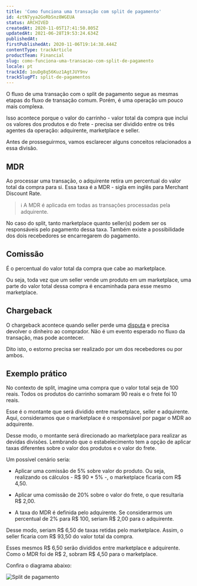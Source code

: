 ```yaml
---
title: 'Como funciona uma transação com split de pagamento'
id: 4ztN7yya2GoRbSnz8WGEUA
status: ARCHIVED
createdAt: 2020-11-05T17:41:50.805Z
updatedAt: 2021-06-28T19:53:24.634Z
publishedAt: 
firstPublishedAt: 2020-11-06T19:14:38.444Z
contentType: trackArticle
productTeam: Financial
slug: como-funciona-uma-transacao-com-split-de-pagamento
locale: pt
trackId: 1ouDg8q56Kuz1AgtJUY9nv
trackSlugPT: split-de-pagamentos
---
```


O fluxo de uma transação com o split de pagamento segue as mesmas etapas do fluxo de transação comum. Porém, é uma operação um pouco mais complexa.  

Isso acontece porque o valor do carrinho - valor total da compra que inclui os valores dos produtos e do frete - precisa ser dividido entre os três agentes da operação: adquirente, marketplace e seller.

Antes de prosseguirmos, vamos esclarecer alguns conceitos relacionados a essa divisão.

## MDR
Ao processar uma transação, o adquirente retira um percentual do valor total da compra para si. Essa taxa é a MDR - sigla em inglês para Merchant Discount Rate. 

>ℹ️ A MDR é aplicada em todas as transações processadas pela adquirente.

No caso do split, tanto marketplace quanto seller(s) podem ser os responsáveis pelo pagamento dessa taxa. Também existe a possibilidade dos dois recebedores se encarregarem do pagamento. 

## Comissão

É o percentual do valor total da compra que cabe ao marketplace. 

Ou seja, toda vez que um seller vende um produto em um marketplace, uma parte do valor total dessa compra é encaminhada para esse mesmo marketplace. 

## Chargeback

O chargeback acontece quando seller perde uma [disputa](https://help.vtex.com/pt/tutorial/o-que-e-uma-disputa--7KJsfF1qZILm59C0PQtdF6 "disputa") e precisa devolver o dinheiro ao comprador. Não é um evento esperado no fluxo da transação, mas pode acontecer.

Dito isto, o estorno precisa ser realizado por um dos recebedores ou por ambos. 

## Exemplo prático
No contexto de split, imagine uma compra que o valor total seja de 100 reais. Todos os produtos do carrinho somaram 90 reais e o frete foi 10 reais. 

Esse é o montante que será dividido entre marketplace, seller e adquirente. Aqui, consideramos que o marketplace é o responsável por pagar o MDR ao adquirente.

Desse modo, o montante será direcionado ao marketplace para realizar as devidas divisões. Lembrando que o estabelecimento tem a opção de aplicar taxas diferentes sobre o valor dos produtos e o valor do frete.

Um possível cenário seria:

- Aplicar uma comissão de 5% sobre valor do produto. Ou seja, realizando os cálculos - R$ 90 * 5% -, o marketplace ficaria com R$ 4,50.

- Aplicar uma comissão de 20% sobre o valor do frete, o que resultaria R$ 2,00.

- A taxa do MDR é definida pelo adquirente. Se considerarmos um percentual de 2% para R$ 100, seriam R$ 2,00 para o adquirente.

Desse modo, seriam R$ 6,50 de taxas retidas pelo marketplace. Assim, o seller ficaria com R$ 93,50 do valor total da compra.

Esses mesmos R$ 6,50 serão divididos entre marketplace e adquirente. Como o MDR foi de R$ 2, sobram R$ 4,50 para o marketplace.

Confira o diagrama abaixo:

![Split de pagamento](//images.ctfassets.net/alneenqid6w5/3D3Lso54Ho1lXbelILxaZO/ed7b92307403f708227bb85f492d0984/Split.png)

